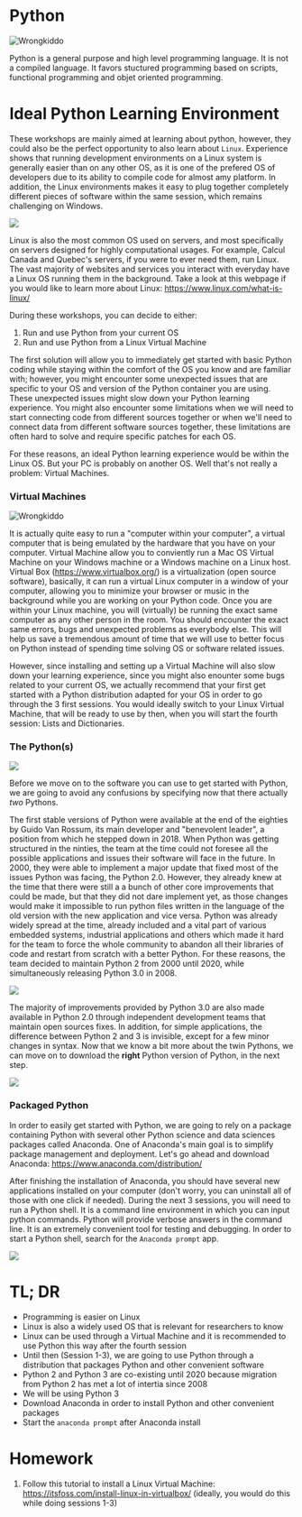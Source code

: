 # Python


![Wrongkiddo](./assets/pseudowrong.jpg?raw=true "Wrongkiddo")


Python is a general purpose and high level programming language. It is not a compiled language. It favors stuctured programming based on scripts, functional programming and objet oriented programming.

# Ideal Python Learning Environment

These workshops are mainly aimed at learning about python, however, they could also be the perfect opportunity to also learn about `Linux`. Experience shows that running development environments on a Linux system is generally easier than on any other OS, as it is one of the prefered OS of developers due to its ability to compile code for almost amy platform. In addition, the Linux environments makes it easy to plug together completely different pieces of software within the same session, which remains challenging on Windows. 

[<img src="https://revolution-computing.typepad.com/.a/6a010534b1db25970b022ad37abd9b200d-pi">](https://blog.revolutionanalytics.com/2018/06/pypl-programming-language-trends.html)

Linux is also the most common OS used on servers, and most specifically on servers designed for highly computational usages. For example, Calcul Canada and Quebec's servers, if you were to ever need them, run Linux. The vast majority of websites and services you interact with everyday have a Linux OS running them in the background. Take a look at this webpage if you would like to learn more about Linux: https://www.linux.com/what-is-linux/ 

During these workshops, you can decide to either:
1. Run and use Python from your current OS
2. Run and use Python from a Linux Virtual Machine

The first solution will allow you to immediately get started with basic Python coding while staying within the comfort of the OS you know and are familiar with; however, you might encounter some unexpected issues that are specific to your OS and version of the Python container you are using. These unexpected issues might slow down your Python learning experience.
You might also encounter some limitations when we will need to start connecting code from different sources together or when we'll need to connect data from different software sources together, these limitations are often hard to solve and require specific patches for each OS.

For these reasons, an ideal Python learning experience would be within the Linux OS. But your PC is probably on another OS. Well that's not really a problem: Virtual Machines.

### Virtual Machines

![Wrongkiddo](./assets/win-in-win.jpg?raw=true "Wrongkiddo")

It is actually quite easy to run a "computer within your computer", a virtual computer that is being emulated by the hardware that you have on your computer. Virtual Machine allow you to conviently run a Mac OS Virtual Machine on your Windows machine or a Windows machine on a Linux host. 
Virtual Box (https://www.virtualbox.org/) is a virtualization (open source software), basically, it can run a virtual Linux computer in a window of your computer, allowing you to minimize your browser or music in the background while you are working on your Python code.
Once you are within your Linux machine, you will (virtually) be running the exact same computer as any other person in the room. You should encounter the exact same errors, bugs and unexpected problems as everybody else. This will help us save a tremendous amount of time that we will use to better focus on Python instead of spending time solving  OS or software related issues. 

However, since installing and setting up a Virtual Machine will also slow down your learning experience, since you might also enounter some bugs related to your current OS, we actually recommend that your first get started with a Python distribution adapted for your OS in order to go through the 3 first sessions. You would ideally switch to your Linux Virtual Machine, that will be ready to use by then, when you will start the fourth session: Lists and Dictionaries.

### The Python(s)

[<img src="https://i.stack.imgur.com/Jqi6q.png">](Python2Python3)


Before we move on to the software you can use to get started with Python, we are going to avoid any confusions by specifying now that there actually *two* Pythons.

The first stable versions of Python were available at the end of the eighties by Guido Van Rossum, its main developer and "benevolent leader", a position from which he stepped down in 2018. When Python was getting structured in the ninties, the team at the time could not foresee all the possible applications and issues their software will face in the future. In 2000, they were able to implement a major update that fixed most of the issues Python was facing, the Python 2.0. However, they already knew at the time that there were still a a bunch of other core improvements that could be made, but that they did not dare implement yet, as those changes would make it impossible to run python files written in the language of the old version with the new application and vice versa. Python was already widely spread at the time, already included and a vital part of various embedded systems, industrial applications and others which made it hard for the team to force the whole community to abandon all their libraries of code and restart from scratch with a better Python. For these reasons, the team decided to maintain Python 2 from 2000 until 2020, while simultaneously releasing Python 3.0 in 2008.

[<img src="http://www.randalolson.com/wp-content/uploads/python-survey-2014-python3-mistake.png">](Python2Python3)

The majority of improvements provided by Python 3.0 are also made available in Python 2.0 through independent development teams that maintain open sources fixes. In addition, for simple applications, the difference between Python 2 and 3 is invisible, except for a few minor changes in syntax. 
Now that we know a bit more about the twin Pythons, we can move on to download the **right** Python version of Python, in the next step. 

[<img src="http://www.randalolson.com/wp-content/uploads/python-survey-2014-prevent-upgrade.png">](Python2Python3)


### Packaged Python

In order to easily get started with Python, we are going to rely on a package containing Python with several other Python science and data sciences packages called Anaconda. One of Anaconda's main goal is to simplify package management and deployment. Let's go ahead and download Anaconda: https://www.anaconda.com/distribution/

After finishing the installation of Anaconda, you should have several new applications installed on your computer (don't worry, you can uninstall all of those with one click if needed). During the next 3 sessions, you will need to run a Python shell. It is a command line environment in which you can input python commands. Python will provide verbose answers in the command line. It is an extremely convenient tool for testing and debugging. In order to start a Python shell, search for the `Anaconda prompt` app.

[<img src="https://miro.medium.com/max/965/1*uZCErUuD6OaOA2DTy1s-_A.png">](https://medium.com/@tranngocminhcdn/running-python-scripts-by-using-anaconda-prompt-da2870d86fd0)


# TL; DR

* Programming is easier on Linux
* Linux is also a widely used OS that is relevant for researchers to know
* Linux can be used through a Virtual Machine and it is recommended to use Python this way after the fourth session
* Until then (Session 1-3), we are going to use Python through a distribution that packages Python and other convenient software
* Python 2 and Python 3 are co-existing until 2020 because migration from Python 2 has met a lot of intertia since 2008
* We will be using Python 3
* Download Anaconda in order to install Python and other convenient packages
* Start the `anaconda prompt` after Anaconda install


# Homework

1. Follow this tutorial to install a Linux Virtual Machine: https://itsfoss.com/install-linux-in-virtualbox/ (ideally, you would do this while doing sessions 1-3)
